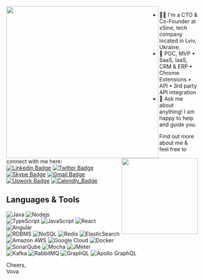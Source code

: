 <img align='left' src='https://media-exp1.licdn.com/dms/image/C5612AQHDPX0LU9nx6A/article-cover_image-shrink_600_2000/0/1598461891528?e=1633564800&v=beta&t=aUKQLoUoGUwji0oULmWww87oacyvIgPrpdtVxn5Kiuo' width="400">

- 👨‍💻 I'm a CTO & Co-Founder at xSine, tech company located in Lviv, Ukraine.
- 🚚 POC, MVP • SaaS, IaaS, CRM & ERP • Chrome Extensions • API • 3rd party API integration 
- 💬 Ask me about anything! I am happy to help and guide you.

<img align='right' src='https://media3.giphy.com/media/l0MYzwTebntNEii4M/giphy.gif' width='200"'>


Find out more about me & feel free to connect with me here: \
[![Linkedin Badge](https://img.shields.io/badge/-volodymyryakymiv-blue?style=flat-square&logo=Linkedin&logoColor=white&link=https://www.linkedin.com/in/volodymyryakymiv/)](https://www.linkedin.com/in/volodymyryakymiv/)
[![Twitter Badge](https://img.shields.io/badge/-v_yakymiv-3ba1f2?style=flat-square&logo=Twitter&logoColor=white&link=https://twitter.com/v_yakymiv)](https://twitter.com/v_yakymiv)
[![Skype Badge](https://img.shields.io/badge/-spartaque71-389ddb?style=flat-square&logo=Skype&logoColor=white)]()
[![Gmail Badge](https://img.shields.io/badge/-volodymyr.yakymiv@xsine.co-c14438?style=flat-square&logo=Gmail&logoColor=white&link=mailto:volodymyr.yakymiv@xsine.co)](mailto:volodymyr.yakymiv@xsine.co)
[![Upwork Badge](https://img.shields.io/badge/-upwork-c14438?style=flat-square&logo=Gmail&logoColor=white&link=https://www.upwork.com/fl/vyakymiv)](https://www.upwork.com/fl/vyakymiv)
[![Calendly_Badge](https://img.shields.io/badge/-calendly-00A3FA?style=flat-square&logo=googlecalendar&logoColor=white&link=https://calendly.com/vyakymiv/30min)](https://calendly.com/vyakymiv/30min)

## Languages & Tools
![Java](https://img.shields.io/badge/-java-E34A86?style=flat-square&logo=java)
![Nodejs](https://img.shields.io/badge/-Nodejs-black?style=flat-square&logo=Node.js) \
![TypeScript](https://img.shields.io/badge/-TypeScript-007ACC?style=flat-square&logo=typescript)
![JavaScript](https://img.shields.io/badge/-JavaScript-black?style=flat-square&logo=javascript)
![React](https://img.shields.io/badge/-React-black?style=flat-square&logo=react)
![Angular](https://img.shields.io/badge/-Angular-af2b2d?style=flat-square&logo=angular) \
![RDBMS](https://img.shields.io/badge/-PostgreSQL-336791?style=flat-square&logo=postgresql)
![NoSQL](https://img.shields.io/badge/-MongoDB-black?style=flat-square&logo=mongodb)
![Redis](https://img.shields.io/badge/-Redis-black?style=flat-square&logo=Redis)
![ElasticSearch](https://img.shields.io/badge/-ElasticSearch-005571?style=flat-square&logo=elasticsearch) \
![Amazon AWS](https://img.shields.io/badge/Amazon%20AWS-232F3E?style=flat-square&logo=amazon-aws)
![Google Cloud](https://img.shields.io/badge/Google%20Cloud-black?style=flat-square&logo=google-cloud)
![Docker](https://img.shields.io/badge/-Docker-black?style=flat-square&logo=docker) \
![SonarQube](https://img.shields.io/badge/-SonarQube-4e9bcd?style=flat-square&logo=sonarqube)
![Mocha](https://img.shields.io/badge/-Mocha-8d6748?style=flat-square&logo=mocha)
![JMeter](https://img.shields.io/badge/-JMeter-d22128?style=flat-square&logo=apache) \
![Kafka](https://img.shields.io/badge/-Kafka-007ACC?style=flat-square&logo=apachekafka)
![RabbitMQ](https://img.shields.io/badge/-RabbitMQ-ff6600?style=flat-square&logo=rabbitmq)
![GraphQL](https://img.shields.io/badge/-GraphQL-E10098?style=flat-square&logo=graphql)
![Apollo GraphQL](https://img.shields.io/badge/-Apollo%20GraphQL-311C87?style=flat-square&logo=apollo-graphql)

Cheers, \
Vova